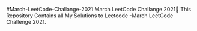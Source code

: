 #March-LeetCode-Challange-2021
March LeetCode Challange 2021🎯 This Repository Contains all My Solutions to Leetcode -March LeetCode Challenge 2021.
